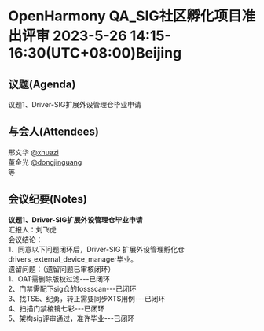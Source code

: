 # OpenHarmony QA_SIG社区孵化项目准出评审 2023-5-26 14:15-16:30(UTC+08:00)Beijing

## 议题(Agenda)

议题1、Driver-SIG扩展外设管理仓毕业申请  

## 与会人(Attendees)

邢文华 [@xhuazi](https://gitee.com/xhuazi)  
董金光 [@dongjinguang](https://gitee.com/dongjinguang)  
等

## 会议纪要(Notes)

**议题1、Driver-SIG扩展外设管理仓毕业申请**  
汇报人：刘飞虎  
会议结论：  
1、同意以下问题闭环后，Driver-SIG 扩展外设管理孵化仓 drivers_external_device_manager毕业。  
遗留问题：（遗留问题已审核闭环）  
1、OAT需删除版权过滤---已闭环  
2、门禁需配下sig仓的fossscan---已闭环  
3、找TSE、纪勇，转正需要同步XTS用例---已闭环  
4、扫描门禁棱镜七彩---已闭环  
5、架构sig评审通过，准许毕业---已闭环  
